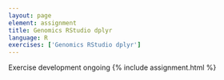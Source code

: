 ```yaml
---
layout: page
element: assignment
title: Genomics RStudio dplyr
language: R
exercises: ['Genomics RStudio dplyr']
---
```


Exercise development ongoing
{% include assignment.html %}